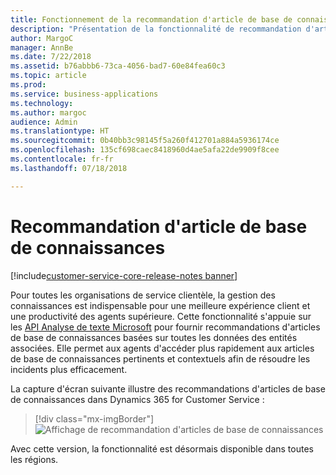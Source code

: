 ```yaml
---
title: Fonctionnement de la recommandation d'article de base de connaissances dans Dynamics 365 for Customer Service
description: "Présentation de la fonctionnalité de recommandation d'article de base de connaissances pour une meilleure expérience client et une productivité des agents supérieure"
author: MargoC
manager: AnnBe
ms.date: 7/22/2018
ms.assetid: b76abbb6-73ca-4056-bad7-60e84fea60c3
ms.topic: article
ms.prod: 
ms.service: business-applications
ms.technology: 
ms.author: margoc
audience: Admin
ms.translationtype: HT
ms.sourcegitcommit: 0b40bb3c98145f5a260f412701a884a5936174ce
ms.openlocfilehash: 135cf698caec8418960d4ae5afa22de9909f8cee
ms.contentlocale: fr-fr
ms.lasthandoff: 07/18/2018

---
```

#  <a name="knowledge-article-recommendation"></a>Recommandation d'article de base de connaissances 

[!include[customer-service-core-release-notes banner](../../includes/customer-service-core-release-notes.md)]



Pour toutes les organisations de service clientèle, la gestion des connaissances est indispensable pour une meilleure expérience client et une productivité des agents supérieure.  Cette fonctionnalité s'appuie sur les [API Analyse de texte Microsoft](https://azure.microsoft.com/en-in/services/cognitive-services/text-analytics/) pour fournir recommandations d'articles de base de connaissances basées sur toutes les données des entités associées. Elle permet aux agents d'accéder plus rapidement aux articles de base de connaissances pertinents et contextuels afin de résoudre les incidents plus efficacement.

La capture d'écran suivante illustre des recommandations d'articles de base de connaissances dans Dynamics 365 for Customer Service : 

> [!div class="mx-imgBorder"]
> ![](media/knowledge-article-suggestion.png "Affichage de recommandation d'articles de base de connaissances")

Avec cette version, la fonctionnalité est désormais disponible dans toutes les régions. 

